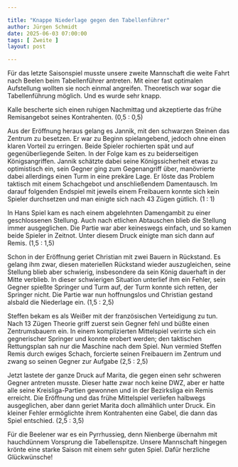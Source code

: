 ```yaml
---

title: "Knappe Niederlage gegen den Tabellenführer"
author: Jürgen Schmidt
date: 2025-06-03 07:00:00
tags: [ Zweite ]
layout: post

---
```


Für das letzte Saisonspiel musste unsere zweite Mannschaft die weite Fahrt nach Beelen beim Tabellenführer antreten. Mit einer fast optimalen Aufstellung wollten sie noch einmal angreifen. Theoretisch war sogar die Tabellenführung möglich. Und es wurde sehr knapp.

<!-- continue -->

Kalle bescherte sich einen ruhigen Nachmittag und akzeptierte das frühe Remisangebot seines Kontrahenten. (0,5 : 0,5)

Aus der Eröffnung heraus gelang es Jannik, mit den schwarzen Steinen das Zentrum zu besetzen. Er war zu Beginn spielangebend, jedoch ohne einen klaren Vorteil zu erringen. Beide Spieler rochierten spät und auf gegenüberliegende Seiten. In der Folge kam es zu beiderseitigen Königsangriffen. Jannik schätzte dabei seine Königssicherheit etwas zu optimistisch ein, sein Gegner ging zum Gegenangriff über, manövrierte dabei allerdings einen Turm in eine prekäre Lage. Er löste das Problem taktisch mit einem Schachgebot und anschließendem Damentausch. Im darauf folgenden Endspiel mit jeweils einem Freibauern konnte sich kein Spieler durchsetzen und man einigte sich nach 43 Zügen gütlich. (1 : 1)

In Hans Spiel kam es nach einem abgelehnten Damengambit zu einer geschlossenen Stellung. Auch nach etlichen Abtauschen blieb die Stellung immer ausgeglichen. Die Partie war aber keineswegs einfach, und so kamen beide Spieler in Zeitnot. Unter diesem Druck einigte man sich dann auf Remis. (1,5 : 1,5)

Schon in der Eröffnung geriet Christian mit zwei Bauern in Rückstand. Es gelang ihm zwar, diesen materiellen Rückstand wieder auszugleichen, seine Stellung blieb aber schwierig, insbesondere da sein König dauerhaft in der Mitte verblieb. In dieser schwierigen Situation unterlief ihm ein Fehler, sein Gegner spießte Springer und Turm auf, der Turm konnte sich retten, der Springer nicht. Die Partie war nun hoffnungslos und Christian gestand alsbald die Niederlage ein. (1,5 : 2,5)

Steffen bekam es als Weißer mit der französischen Verteidigung zu tun. Nach 13 Zügen Theorie griff zuerst sein Gegner fehl und büßte einen Zentrumsbauern ein. In einem komplizierten Mittelspiel verirrte sich ein gegnerischer Springer und konnte erobert werden; den taktischen Rettungsplan sah nur die Maschine nach dem Spiel. Nun vermied Steffen Remis durch ewiges Schach, forcierte seinen Freibauern im Zentrum und zwang so seinen Gegner zur Aufgabe (2,5 : 2,5)

Jetzt lastete der ganze Druck auf Marita, die gegen einen sehr schweren Gegner antreten musste. Dieser hatte zwar noch keine DWZ, aber er hatte alle seine Kreisliga-Partien gewonnen und in der Bezirksliga ein Remis erreicht. Die Eröffnung und das frühe Mittelspiel verliefen halbwegs ausgeglichen, aber dann geriet Marita doch allmählich unter Druck. Ein kleiner Fehler ermöglichte ihrem Kontrahenten eine Gabel, die dann das Spiel entschied. (2,5 : 3,5)

Für die Beelener war es ein Pyrrhussieg, denn Nienberge übernahm mit hauchdünnem Vorsprung die Tabellenspitze. Unsere Mannschaft hingegen krönte eine starke Saison mit einem sehr guten Spiel. Dafür herzliche Glückwünsche!
